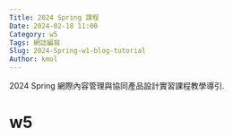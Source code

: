 ```yaml
---
Title: 2024 Spring 課程
Date: 2024-02-18 11:00
Category: w5
Tags: 網誌編寫
Slug: 2024-Spring-w1-blog-tutorial
Author: kmol
---
```


2024 Spring 網際內容管理與協同產品設計實習課程教學導引.

<!-- PELICAN_END_SUMMARY -->

# w5